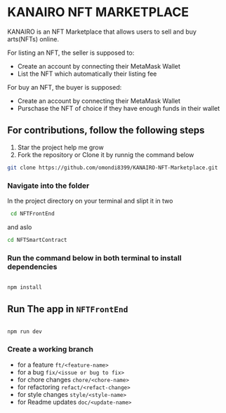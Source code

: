 # KANAIRO NFT MARKETPLACE

KANAIRO is an NFT Marketplace that allows users to sell and  buy arts(NFTs) online.

For listing an NFT, the seller is supposed to:
- Create an account by connecting their MetaMask Wallet
- List the NFT which automatically their listing fee

For buy an NFT, the buyer is supposed:
- Create an account by connecting their MetaMask Wallet
- Purschase the NFT of choice if they have enough funds in their wallet

## For contributions, follow the following steps
1. Star the project help me grow
2. Fork the repository or Clone it by runnig the command below
```bash
git clone https://github.com/omondi8399/KANAIRO-NFT-Marketplace.git
```
### Navigate into the folder

In the project directory on your terminal and slipt it in two
```bash
 cd NFTFrontEnd
 ```
 and aslo
 ```bash
 cd NFTSmartContract
 ```

### Run the command below in both terminal to install dependencies

```bash

npm install

```

## Run The app in `NFTFrontEnd`

```bash

npm run dev

```

### Create a working branch

- for a feature `ft/<feature-name>`
- for a bug `fix/<issue or bug to fix>`
- for chore changes `chore/<chore-name>`
- for refactoring `refact/<refact-change>`
- for style changes `style/<style-name>`
- for Readme updates `doc/<update-name>`
